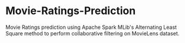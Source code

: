 # Movie-Ratings-Prediction
Movie Ratings prediction using Apache Spark MLib's Alternating Least Square method to perform collaborative filtering on MovieLens dataset.
